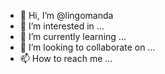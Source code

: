 - 👋 Hi, I’m @lingomanda
- 👀 I’m interested in ...
- 🌱 I’m currently learning ...
- 💞️ I’m looking to collaborate on ...
- 📫 How to reach me ...

<!---
lingomanda/lingomanda is a ✨ special ✨ repository because its `README.md` (this file) appears on your GitHub profile.
You can click the Preview link to take a look at your changes.
--->
